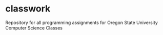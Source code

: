 # classwork
Repository for all programming assignments for Oregon State University Computer Science Classes
